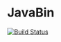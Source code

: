JavaBin
=======

[![Build Status](https://travis-ci.org/JRaspass/JavaBin.png?branch=master)](https://travis-ci.org/JRaspass/JavaBin)
